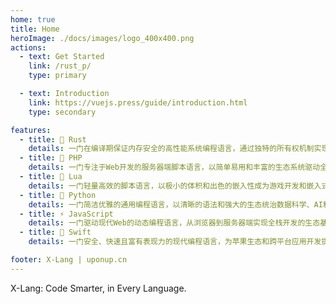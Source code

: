 ```yaml
---
home: true
title: Home
heroImage: ./docs/images/logo_400x400.png
actions:
  - text: Get Started
    link: /rust_p/
    type: primary

  - text: Introduction
    link: https://vuejs.press/guide/introduction.html
    type: secondary

features:
  - title: 🦀 Rust
    details: 一门在编译期保证内存安全的高性能系统编程语言，通过独特的所有权机制实现零成本抽象。
  - title: 🐘 PHP
    details: 一门专注于Web开发的服务器端脚本语言，以简单易用和丰富的生态系统驱动全球数百万网站。
  - title: 🌙 Lua
    details: 一门轻量高效的脚本语言，以极小的体积和出色的嵌入性成为游戏开发和嵌入式系统的首选。
  - title: 🐍 Python
    details: 一门简洁优雅的通用编程语言，以清晰的语法和强大的生态统治数据科学、AI和Web开发领域。
  - title: ⚡ JavaScript
    details: 一门驱动现代Web的动态编程语言，从浏览器到服务器端实现全栈开发的生态基石。
  - title: 🦅 Swift
    details: 一门安全、快速且富有表现力的现代编程语言，为苹果生态和跨平台应用开发提供优雅的解决方案。

footer: X-Lang | uponup.cn
---
```


X-Lang: Code Smarter, in Every Language.

[default-theme-home]: https://vuejs.press/reference/default-theme/frontmatter.html#home-page
